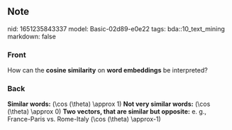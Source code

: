 ## Note
nid: 1651235843337
model: Basic-02d89-e0e22
tags: bda::10_text_mining
markdown: false

### Front
How can the <b>cosine similarity</b> on <b>word embeddings</b> be
interpreted?

### Back
<b>Similar words:</b> \(\cos (\theta) \approx 1\) <b>Not very
similar words:</b> \(\cos (\theta) \approx 0\) <b>Two vectors, that
are similar but opposite:</b> e. g., France-Paris vs. Rome-Italy
\(\cos (\theta) \approx-1\)

